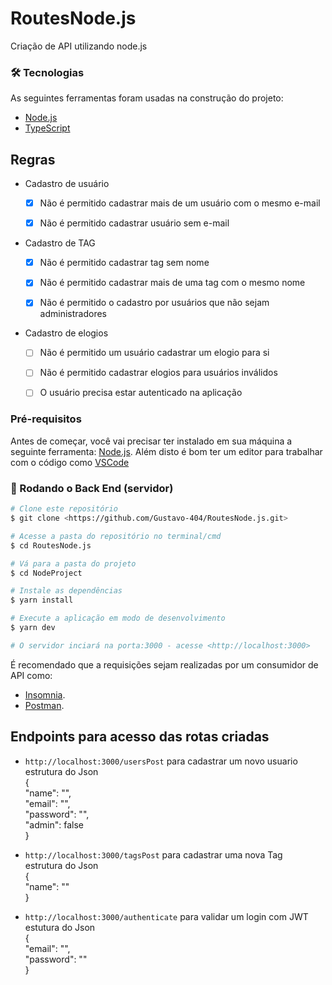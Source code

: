 # RoutesNode.js
Criação de API utilizando node.js

### 🛠 Tecnologias

As seguintes ferramentas foram usadas na construção do projeto:

- [Node.js](https://nodejs.org/en/)
- [TypeScript](https://www.typescriptlang.org/)

## Regras

- Cadastro de usuário

  - [x] Não é permitido cadastrar mais de um usuário com o mesmo e-mail

  - [x] Não é permitido cadastrar usuário sem e-mail

- Cadastro de TAG

  - [x] Não é permitido cadastrar tag sem nome

  - [x] Não é permitido cadastrar mais de uma tag com o mesmo nome

  - [x] Não é permitido o cadastro por usuários que não sejam administradores

- Cadastro de elogios

  - [ ] Não é permitido um usuário cadastrar um elogio para si

  - [ ] Não é permitido cadastrar elogios para usuários inválidos

  - [ ] O usuário precisa estar autenticado na aplicação
 
 ### Pré-requisitos

Antes de começar, você vai precisar ter instalado em sua máquina a seguinte ferramenta:
[Node.js](https://nodejs.org/en/). 
Além disto é bom ter um editor para trabalhar com o código como [VSCode](https://code.visualstudio.com/)

### 🎲 Rodando o Back End (servidor)

```bash
# Clone este repositório
$ git clone <https://github.com/Gustavo-404/RoutesNode.js.git>

# Acesse a pasta do repositório no terminal/cmd
$ cd RoutesNode.js

# Vá para a pasta do projeto
$ cd NodeProject

# Instale as dependências
$ yarn install

# Execute a aplicação em modo de desenvolvimento
$ yarn dev

# O servidor inciará na porta:3000 - acesse <http://localhost:3000>
```
É recomendado que a requisições sejam realizadas por um consumidor de API como:
- [Insomnia](https://insomnia.rest/download). 
- [Postman](https://www.postman.com/downloads/). 
## Endpoints para acesso das rotas criadas
* ```http://localhost:3000/usersPost``` para cadastrar um novo usuario<br /> 
estrutura do Json<br /> 
{<br />
	"name": "",<br />
	"email": "",<br />
	"password": "",<br />
	"admin": false<br />
}<br />

* ```http://localhost:3000/tagsPost``` para cadastrar uma nova Tag<br />
estrutura do Json<br />
{<br />
	"name": ""<br />
}<br />
* ```http://localhost:3000/authenticate``` para validar um login com JWT <br />
estutura do Json<br /> 
{<br />
	"email": "",<br />
	"password": ""<br />
}




